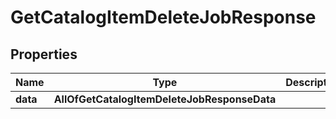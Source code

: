 # GetCatalogItemDeleteJobResponse

## Properties
Name | Type | Description | Notes
------------ | ------------- | ------------- | -------------
**data** | **AllOfGetCatalogItemDeleteJobResponseData** |  | 
